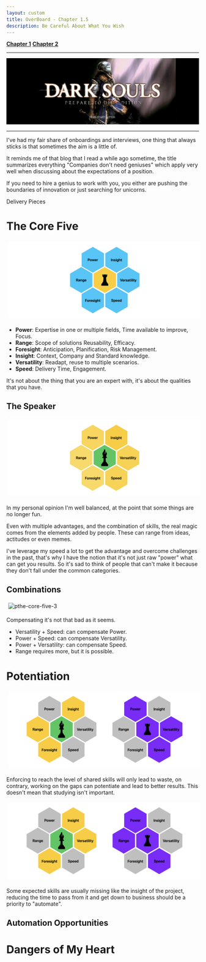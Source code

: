 ```yaml
---
layout: custom
title: OverBoard - Chapter 1.5
description: Be Careful About What You Wish
---
```


<div class="nav-buttons">
  <a href="/pages/thesis-the-core-five-1" class="custom-button right"><strong>Chapter 1</strong></a>
  <a href="/pages/thesis-the-core-five-2" class="custom-button left"><strong>Chapter 2</strong></a>
</div>


---

<img class="myImg" src="../images/interviews/main-menu.png" alt="main-menu" style="cursor: pointer;">

---

I've had my fair share of onboardings and interviews, one thing that always sticks is that sometimes the aim is a little of.

It reminds me of that blog that I read a while ago sometime, the title summarizes everything "Companies don't need geniuses" which apply very well when discussing about the expectations of a position.

If you need to hire a genius to work with you, you either are pushing the boundaries of innovation or just searching for unicorns.




Delivery Pieces


# The Core Five

<img class="myImg" src="../images/thesis/the-core-five-1.png" alt="pthe-core-five-1" style="border: 0px solid #000; border-radius: 4px; padding: 5px; cursor: pointer;">

- **Power**: Expertise in one or multiple fields, Time available to improve, Focus.
- **Range**: Scope of solutions Reusability, Efficacy.
- **Foresight**: Anticipation, Planification, Risk Management.
- **Insight**: Context, Company and Standard knowledge.
- **Versatility**: Readapt, reuse to multiple scenarios.
- **Speed**: Delivery Time,  Engagement.


It's not about the thing that you are an expert with, it's about the qualities that you have.

## The Speaker

<img class="myImg" src="../images/thesis/the-core-five-2.png" alt="pthe-core-five-2" style="border: 0px solid #000; border-radius: 4px; padding: 5px; cursor: pointer;">

In my personal opinion I'm well balanced, at the point that some things are no longer fun. 

Even with multiple advantages, and the combination of skills, the real magic comes from the elements added by people. These can range from ideas, actitudes or even memes.

I've leverage my speed a lot to get the advantage and overcome challenges in the past, that's why I have the notion that it's not just raw "power" what can get you results. So it's sad to think of people that can't make it because they don't fall under the common categories.

## Combinations

<img class="myImg" src="../images/thesis/the-core-five-3.png" alt="pthe-core-five-3" style="border: 0px solid #000; border-radius: 4px; padding: 5px; cursor: pointer;">

Compensating it's not that bad as it seems.

- Versatility + Speed: can compensate Power.
- Power + Speed: can compensate Versatility.
- Power + Versatility: can compensate Speed.
- Range requires more, but it is possible.


# Potentiation

<img class="myImg" src="../images/thesis/the-core-five-4a.png" alt="pthe-core-five-4a" style="border: 0px solid #000; border-radius: 0px; padding: 5px; cursor: pointer;">

Enforcing to reach the level of shared skills will only lead to waste, on contrary, working on the gaps can potentiate and lead to better results. This doesn't mean that studying isn't important.

<img class="myImg" src="../images/thesis/the-core-five-4b.png" alt="pthe-core-five-4b" style="border: 0px solid #000; border-radius: 4px; padding: 5px; cursor: pointer;">

Some expected skills are usually missing like the insight of the project, reducing the time to pass from it and get down to business should be a priority to "automate".

## Automation Opportunities


# Dangers of My Heart




